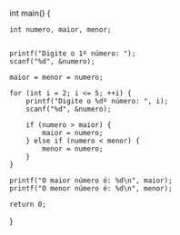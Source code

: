 int main() {

    int numero, maior, menor;


    printf("Digite o 1º número: ");
    scanf("%d", &numero);

    maior = menor = numero;
    
    for (int i = 2; i <= 5; ++i) {
        printf("Digite o %dº número: ", i);
        scanf("%d", &numero);

        if (numero > maior) {
            maior = numero;
        } else if (numero < menor) {
            menor = numero;
        }
    }

    printf("O maior número é: %d\n", maior);
    printf("O menor número é: %d\n", menor);

    return 0;
}

